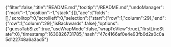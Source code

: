 {"filter":false,"title":"README.md","tooltip":"/README.md","undoManager":{"mark":-1,"position":-1,"stack":[]},"ace":{"folds":[],"scrolltop":0,"scrollleft":0,"selection":{"start":{"row":1,"column":29},"end":{"row":1,"column":29},"isBackwards":false},"options":{"guessTabSize":true,"useWrapMode":false,"wrapToView":true},"firstLineState":0},"timestamp":1630826731785,"hash":"47c4166af0e4e93fb0d2a0c0a5d122748a6a3ad5"}